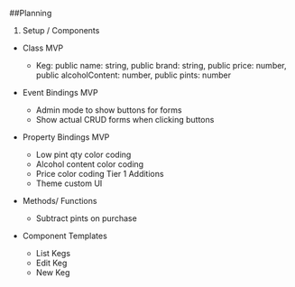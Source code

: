 ##Planning

1. Setup / Components
  * Class
    MVP
    - Keg: public name: string, public brand: string, public price: number, public alcoholContent: number, public pints: number

  * Event Bindings
    MVP
    - Admin mode to show buttons for forms
    - Show actual CRUD forms when clicking buttons

  * Property Bindings
    MVP
    - Low pint qty color coding
    - Alcohol content color coding
    - Price color coding
    Tier 1 Additions
    - Theme custom UI

  * Methods/ Functions
    - Subtract pints on purchase

  * Component Templates
    - List Kegs    
    - Edit Keg
    - New Keg
